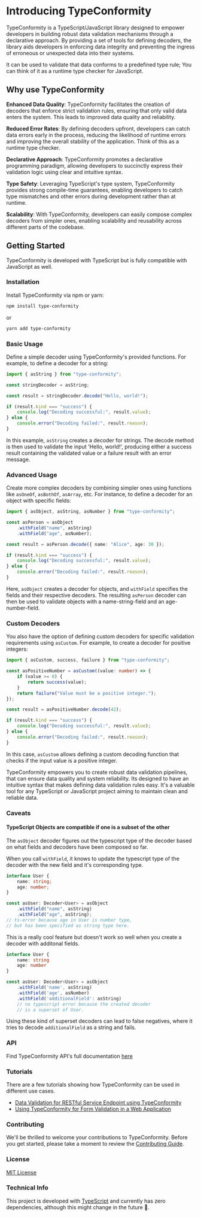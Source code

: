 # Introducing TypeConformity

TypeConformity is a TypeScript/JavaScript library designed to empower developers in building robust data validation mechanisms through a declarative approach. By providing a set of tools for defining decoders, the library aids developers in enforcing data integrity and preventing the ingress of erroneous or unexpected data into their systems.

It can be used to validate that data conforms to a predefined type rule; You can think of it as a runtime type checker for JavaScript.

## Why use TypeConformity

**Enhanced Data Quality**: TypeConformity facilitates the creation of decoders that enforce strict validation rules, ensuring that only valid data enters the system. This leads to improved data quality and reliability.

**Reduced Error Rates**: By defining decoders upfront, developers can catch data errors early in the process, reducing the likelihood of runtime errors and improving the overall stability of the application. Think of this as a runtime type checker.

**Declarative Approach**: TypeConformity promotes a declarative programming paradigm, allowing developers to succinctly express their validation logic using clear and intuitive syntax.

**Type Safety**: Leveraging TypeScript's type system, TypeConformity provides strong compile-time guarantees, enabling developers to catch type mismatches and other errors during development rather than at runtime.

**Scalability**: With TypeConformity, developers can easily compose complex decoders from simpler ones, enabling scalability and reusability across different parts of the codebase.

## Getting Started

TypeConformity is developed with TypeScript but is fully compatible with JavaScript as well.

### Installation

Install TypeConformity via npm or yarn:

```bash
npm install type-conformity
```

or

```bash
yarn add type-conformity
```

### Basic Usage

Define a simple decoder using TypeConformity's provided functions. For example, to define a decoder for a string:

```typescript
import { asString } from "type-conformity";

const stringDecoder = asString;

const result = stringDecoder.decode("Hello, world!");

if (result.kind === "success") {
    console.log("Decoding successful:", result.value);
} else {
    console.error("Decoding failed:", result.reason);
}
```

In this example, `asString` creates a decoder for strings. The decode method is then used to validate the input 'Hello, world!', producing either a success result containing the validated value or a failure result with an error message.

### Advanced Usage

Create more complex decoders by combining simpler ones using functions like `asOneOf`, `asBothOf`, `asArray`, etc. For instance, to define a decoder for an object with specific fields:

```typescript
import { asObject, asString, asNumber } from "type-conformity";

const asPerson = asObject
    .withField("name", asString)
    .withField("age", asNumber);

const result = asPerson.decode({ name: "Alice", age: 30 });

if (result.kind === "success") {
    console.log("Decoding successful:", result.value);
} else {
    console.error("Decoding failed:", result.reason);
}
```

Here, `asObject` creates a decoder for objects, and `withField` specifies the fields and their respective decoders. The resulting `asPerson` decoder can then be used to validate objects with a name-string-field and an age-number-field.

### Custom Decoders

You also have the option of defining custom decoders for specific validation requirements using `asCustom`. For example, to create a decoder for positive integers:

```typescript
import { asCustom, success, failure } from "type-conformity";

const asPositiveNumber = asCustom((value: number) => {
    if (value >= 0) {
        return success(value);
    }
    return failure("Value must be a positive integer.");
});

const result = asPositiveNumber.decode(42);

if (result.kind === "success") {
    console.log("Decoding successful:", result.value);
} else {
    console.error("Decoding failed:", result.reason);
}
```

In this case, `asCustom` allows defining a custom decoding function that checks if the input value is a positive integer.

TypeConformity empowers you to create robust data validation pipelines, that can ensure data quality and system reliability.
Its designed to have an intuitive syntax that makes defining data validation rules easy.
It's a valuable tool for any TypeScript or JavaScript project aiming to maintain clean and reliable data.

### Caveats

#### TypeScript Objects are compatible if one is a subset of the other

The `asObject` decoder figures out the typescript type of the decoder based on what fields and decoders have been composed so far.

When you call `withField`, it knows to update the typescript type of the decoder with the new field and it's corresponding type.

```ts
interface User {
    name: string;
    age: number;
}

const asUser: Decoder<User> = asObject
    .withField("name", asString)
    .withField("age", asString);
// ts-error because age in User is number type,
// but has been specified as string type here.
```

This is a really cool feature but doesn't work so well when you create a decoder with additonal fields.

```ts
interface User {
    name: string
    age: number
}

const asUser: Decoder<User> = asObject
    .withField('name', asString)
    .withField('age', asNumber)
    .withField('additionalField': asString)
    // no typescript error because the created decoder
    // is a superset of User.
```

Using these kind of superset decoders can lead to false negatives, where it tries to decode `additionalField` as a string and fails.

### API

Find TypeConformity API's full documentation [here](/docs/API.md)

### Tutorials

There are a few tutorials showing how TypeConformity can be used in different use cases.

-   [Data Validation for RESTful Service Endpoint using TypeConformity](/docs/tutorials/validating-data-from-restful-service.md)
-   [Using TypeConformity for Form Validation in a Web Application](/docs/tutorials/validating-form-data-in-a-web-application.md)

### Contributing

We'll be thrilled to welcome your contributions to TypeConformity. Before you get started, please take a moment to review the [Contributing Guide](/CONTRIBUTING.md).

### License

[MIT License](/LICENSE.md)

### Technical Info

This project is developed with [TypeScript](https://www.typescriptlang.org/) and currently has zero dependencies, although this might change in the future 🤷.
